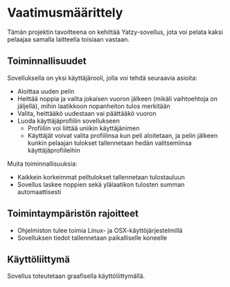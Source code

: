 # Vaatimusmäärittely   

Tämän projektin tavoitteena on kehittää Yatzy-sovellus, jota voi pelata kaksi pelaajaa samalla laitteella toisiaan vastaan. 

## Toiminnallisuudet
Sovelluksella on yksi käyttäjärooli, jolla voi tehdä seuraavia asioita:
- Aloittaa uuden pelin
- Heittää noppia ja valita jokaisen vuoron jälkeen (mikäli vaihtoehtoja on jäljellä), mihin laatikkoon nopanheiton tulos merkitään
- Valita, heittääkö uudestaan vai päättääkö vuoron
- Luoda käyttäjäprofiilin sovellukseen
  - Profiiliin voi liittää uniikin käyttäjänimen
  - Käyttäjät voivat valita profiilinsa kun peli aloitetaan, ja pelin jälkeen kunkin pelaajan tulokset tallennetaan hedän valitsemiinsa käyttäjäprofiileihin

Muita toiminnallisuuksia:
- Kaikkein korkeimmat pelitulokset tallennetaan tulostauluun
- Sovellus laskee noppien sekä ylälaatikon tulosten summan automaattisesti

## Toimintaympäristön rajoitteet
- Ohjelmiston tulee toimia Linux- ja OSX-käyttöjärjestelmillä
- Sovelluksen tiedot tallennetaan paikalliselle koneelle

## Käyttöliittymä
Sovellus toteutetaan graafisella käyttöliittymällä.